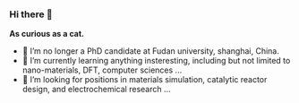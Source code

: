 ### Hi there 👋
**As curious as a cat.**
- 🔭 I’m no longer a PhD candidate at Fudan university, shanghai, China.
- 🌱 I’m currently learning anything insteresting, including but not limited to nano-materials, DFT, computer sciences ...
- 🤔 I’m looking for positions in materials simulation, catalytic reactor design, and electrochemical research ...

  
<!--
**Y-Chao/Y-Chao** is a ✨ _special_ ✨ repository because its `README.md` (this file) appears on your GitHub profile.

Here are some ideas to get you started:

- 🔭 I’m currently working on ...
- 🌱 I’m currently learning ...
- 👯 I’m looking to collaborate on ...
- 🤔 I’m looking for help with ...
- 💬 Ask me about ...
- 📫 How to reach me: ...
- 😄 Pronouns: ...
- ⚡ Fun fact: ...
-->
